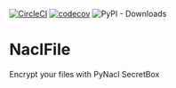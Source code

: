 [![CircleCI](https://dl.circleci.com/status-badge/img/gh/bibi21000/NaclFile/tree/main.svg?style=svg)](https://dl.circleci.com/status-badge/redirect/gh/bibi21000/NaclFile/tree/main)
[![codecov](https://codecov.io/gh/bibi21000/NaclFile/graph/badge.svg?token=4124GIOJAK)](https://codecov.io/gh/bibi21000/NaclFile)
![PyPI - Downloads](https://img.shields.io/pypi/dm/naclfile)

# NaclFile

Encrypt your files with PyNacl SecretBox
